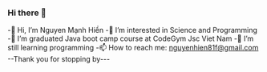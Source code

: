 ### Hi there 👋
-👋 Hi, I’m Nguyen Mạnh Hiền
-👀 I’m interested in Science and Programming
-🌱 I’m graduated Java boot camp course at CodeGym Jsc Viet Nam
-🌱 I’m still learning programming
-📫 How to reach me: nguyenhien81f@gmail.com
--Thank you for stopping by---
